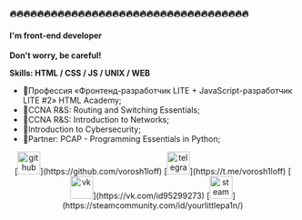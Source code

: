 ### 🔥🔥🔥🔥🔥🔥🔥🔥🔥🔥🔥🔥🔥🔥🔥🔥🔥🔥🔥🔥🔥🔥🔥🔥🔥🔥🔥🔥🔥🔥🔥🔥🔥🔥🔥
#### I'm front-end developer
<b>Don't worry, be careful!</b>

<b>Skills: HTML / CSS / JS / UNIX / WEB </b>

- 📖Профессия «Фронтенд-разработчик LITE + JavaScript-разработчик LITE #2» HTML Academy;
- 📖CCNA R&S: Routing and Switching Essentials;
- 📖CCNA R&S: Introduction to Networks;
- 📖Introduction to Cybersecurity;
- 📖Partner: PCAP - Programming Essentials in Python;

<p align="center">
  [<img src='https://cdn.jsdelivr.net/npm/simple-icons@3.0.1/icons/github.svg' alt='github' height='40'>](https://github.com/vorosh1loff)  [<img src='https://cdn.jsdelivr.net/npm/simple-icons@3.0.1/icons/telegram.svg' alt='telegram' height='40'>](https://t.me/vorosh1loff)  [<img src='https://cdn.jsdelivr.net/npm/simple-icons@3.0.1/icons/vk.svg' alt='vk' height='40'>](https://vk.com/id95299273)  [<img src='https://cdn.jsdelivr.net/npm/simple-icons@3.0.1/icons/steam.svg' alt='steam' height='40'>](https://steamcommunity.com/id/yourlittlepa1n/)  
</p>



